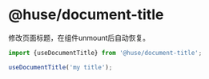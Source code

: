 # @huse/document-title

修改页面标题，在组件unmount后自动恢复。

```jsx
import {useDocumentTitle} from '@huse/document-title';

useDocumentTitle('my title');
```

